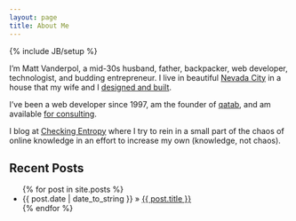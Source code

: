 ```yaml
---
layout: page
title: About Me
---
```

{% include JB/setup %}

I’m Matt Vanderpol, a mid-30s husband, father, backpacker, web developer, technologist, and budding entrepreneur. I live in beautiful [Nevada City](http://www.nevadacitychamber.com/) in a house that my wife and I [designed and built](http://vanderbrew.com/house/).

I’ve been a web developer since 1997, am the founder of [qatab](http://qatab.com), and am available [for consulting](consulting.html).

I blog at [Checking Entropy](checking-entropy/) where I try to rein in a small part of the chaos of online knowledge in an effort to increase my own (knowledge, not chaos).
    
## Recent Posts

<ul class="posts">
  {% for post in site.posts %}
    <li><span>{{ post.date | date_to_string }}</span> &raquo; <a href="{{ BASE_PATH }}{{ post.url }}">{{ post.title }}</a></li>
  {% endfor %}
</ul>


